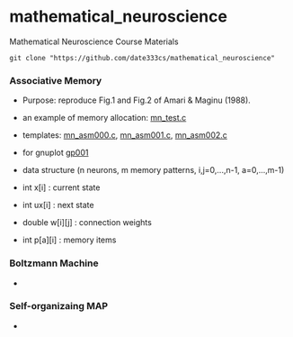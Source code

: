 # mathematical_neuroscience
Mathematical Neuroscience Course Materials

    git clone "https://github.com/date333cs/mathematical_neuroscience"


### Associative Memory

- Purpose: reproduce Fig.1 and Fig.2 of Amari & Maginu (1988).

- an example of memory allocation:  [mn_test.c](mn_test.c)
- templates: [mn_asm000.c](mn_asm000.c), [mn_asm001.c](mn_asm002.c), [mn_asm002.c](mn_asm002.c)
- for gnuplot [gp001](gp001)
- data structure (n neurons, m memory patterns, i,j=0,...,n-1, a=0,...,m-1)
 - int x[i] :  current state
 - int ux[i] : next state 
 - double w[i][j] : connection weights
 - int p[a][i] : memory items

### Boltzmann Machine
+

### Self-organizaing MAP
+
